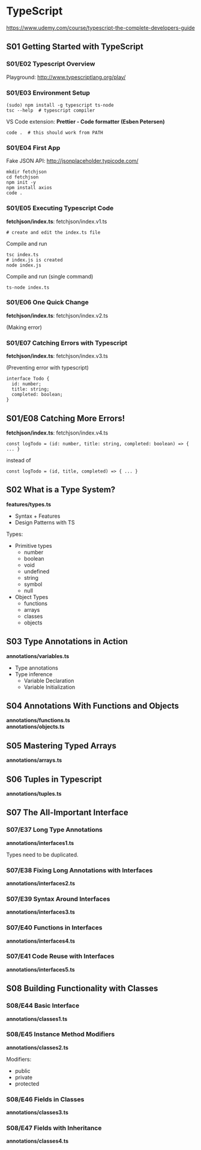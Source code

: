 # TypeScript

https://www.udemy.com/course/typescript-the-complete-developers-guide

## S01 Getting Started with TypeScript

### S01/E02 Typescript Overview

Playground: http://www.typescriptlang.org/play/

### S01/E03 Environment Setup

```
(sudo) npm install -g typescript ts-node
tsc --help  # typescript compiler
```
VS Code extension: **Prettier - Code formatter (Esben Petersen)**

```
code .  # this should work from PATH
```

### S01/E04 First App

Fake JSON API: http://jsonplaceholder.typicode.com/

```
mkdir fetchjson
cd fetchjson
npm init -y
npm install axios
code .
```
### S01/E05 Executing Typescript Code

**fetchjson/index.ts**: fetchjson/index.v1.ts

```
# create and edit the index.ts file
```
Compile and run
```
tsc index.ts
# index.js is created
node index.js
```
Compile and run (single command)
```
ts-node index.ts
```

### S01/E06 One Quick Change

**fetchjson/index.ts**: fetchjson/index.v2.ts

(Making error)

### S01/E07 Catching Errors with Typescript

**fetchjson/index.ts**: fetchjson/index.v3.ts

(Preventing error with typescript)

```
interface Todo {
  id: number;
  title: string;
  completed: boolean;
}
```

## S01/E08 Catching More Errors!

**fetchjson/index.ts**: fetchjson/index.v4.ts

```
const logTodo = (id: number, title: string, completed: boolean) => { ... }
```
instead of
```
const logTodo = (id, title, completed) => { ... }
```

## S02 What is a Type System?

**features/types.ts**

* Syntax + Features
* Design Patterns with TS

Types:
* Primitive types
  * number
  * boolean
  * void
  * undefined
  * string
  * symbol
  * null
* Object Types
  * functions
  * arrays
  * classes
  * objects

## S03 Type Annotations in Action

**annotations/variables.ts**

* Type annotations
* Type inference
  * Variable Declaration
  * Variable Initialization

## S04 Annotations With Functions and Objects

**annotations/functions.ts**  
**annotations/objects.ts**

## S05 Mastering Typed Arrays

**annotations/arrays.ts**

## S06 Tuples in Typescript

**annotations/tuples.ts**

## S07 The All-Important Interface

### S07/E37 Long Type Annotations

**annotations/interfaces1.ts**

Types need to be duplicated.

### S07/E38 Fixing Long Annotations with Interfaces

**annotations/interfaces2.ts**

### S07/E39 Syntax Around Interfaces

**annotations/interfaces3.ts**

### S07/E40 Functions in Interfaces

**annotations/interfaces4.ts**

### S07/E41 Code Reuse with Interfaces

**annotations/interfaces5.ts**

## S08 Building Functionality with Classes

### S08/E44 Basic Interface

**annotations/classes1.ts**

### S08/E45 Instance Method Modifiers

**annotations/classes2.ts**

Modifiers:
* public
* private
* protected

### S08/E46 Fields in Classes

**annotations/classes3.ts**

### S08/E47 Fields with Inheritance

**annotations/classes4.ts**
